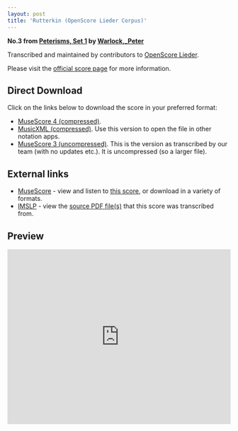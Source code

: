 ```yaml
---
layout: post
title: 'Rutterkin (OpenScore Lieder Corpus)'
---
```


__No.3 from [Peterisms, Set 1](https://fourscoreandmore.org/OpenScore/Warlock%2C_Peter/Peterisms%2C_Set_1/) by [Warlock,_Peter](https://fourscoreandmore.org/OpenScore/Warlock%2C_Peter)__

Transcribed and maintained by contributors to [OpenScore Lieder].

Please visit the [official score page] for more information.

[official score page]: https://musescore.com/openscore-lieder-corpus/scores/6447372
[OpenScore Lieder]: https://musescore.com/openscore-lieder-corpus

## Direct Download

Click on the links below to download the score in your preferred format:
- [MuseScore 4 (compressed)](https://fourscoreandmore.org/OpenScore/Warlock%2C_Peter/Peterisms%2C_Set_1/3_Rutterkin.mscz).
- [MusicXML (compressed)](https://fourscoreandmore.org/OpenScore/Warlock%2C_Peter/Peterisms%2C_Set_1/3_Rutterkin.mxl). Use this version to open the file in other notation apps.
- [MuseScore 3 (uncompressed)](https://raw.githubusercontent.com/OpenScore/Lieder/refs/heads/main/scores/Warlock%2C_Peter/Peterisms%2C_Set_1/3_Rutterkin/lc6447372.mscx). This is the version as transcribed by our team (with no updates etc.). It is uncompressed (so a larger file).

## External links

- [MuseScore] - view and listen to [this score][MuseScore], or download in a variety of formats.
- [IMSLP] - view the [source PDF file(s)][IMSLP] that this score was transcribed from.

[MuseScore]: https://musescore.com/score/6447372
[IMSLP]: https://imslp.org/wiki/Special:ReverseLookup/272293

## Preview

<iframe width="100%" height="394" src="https://musescore.com/openscore-lieder-corpus/scores/6447372/embed" frameborder="0" allowfullscreen allow="autoplay; fullscreen"></iframe>
